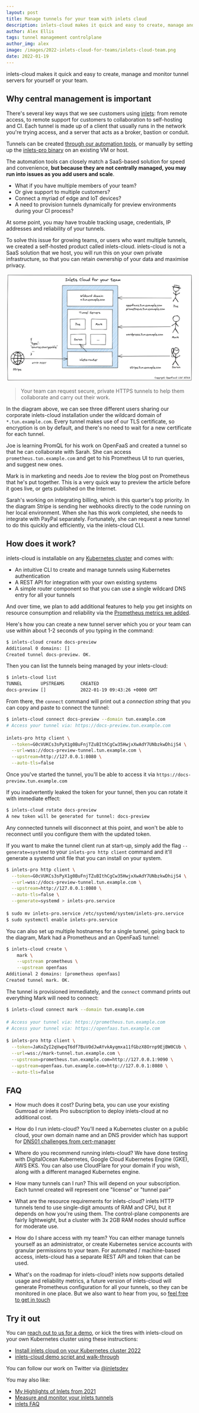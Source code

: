 ```yaml
---
layout: post
title: Manage tunnels for your team with inlets cloud
description: inlets-cloud makes it quick and easy to create, manage and monitor tunnel servers for yourself or your team.
author: Alex Ellis
tags: tunnel management controlplane
author_img: alex
image: /images/2022-inlets-cloud-for-teams/inlets-cloud-team.png
date: 2022-01-19
---
```


inlets-cloud makes it quick and easy to create, manage and monitor tunnel servers for yourself or your team.

## Why central management is important

There's several key ways that we see customers using [inlets](https://docs.inlets.dev/): from remote access, to remote support for customers to collaboration to self-hosting and CI. Each tunnel is made up of a client that usually runs in the network you're trying access, and a server that acts as a broker, bastion or conduit.

Tunnels can be created [through our automation tools](https://docs.inlets.dev/#connecting-with-the-inlets-community), or manually by setting up the [inlets-pro binary](http://github.com/inlets/inlets-pro) on an existing VM or host. 

The automation tools can closely match a SaaS-based solution for speed and convenience, **but because they are not centrally managed, you may run into issues as you add users and scale**.

* What if you have multiple members of your team?
* Or give support to multiple customers?
* Connect a myriad of edge and IoT devices?
* A need to provision tunnels dynamically for preview environments during your CI process?

At some point, you may have trouble tracking usage, credentials, IP addresses and reliability of your tunnels.

To solve this issue for growing teams, or users who want multiple tunnels, we created a self-hosted product called inlets-cloud. inlets-cloud is not a SaaS solution that we host, you will run this on your own private infrastructure, so that you can retain ownership of your data and maximise privacy.

![inlets-cloud use-cases](/images/2022-inlets-cloud-for-teams/inlets-cloud-team.png)
> Your team can request secure, private HTTPS tunnels to help them collaborate and carry out their work.

In the diagram above, we can see three different users sharing our corporate inlets-cloud installation under the wildcard domain of `*.tun.example.com`. Every tunnel makes use of our TLS certificate, so encryption is on by default, and there's no need to wait for a new certificate for each tunnel.

Joe is learning PromQL for his work on OpenFaaS and created a tunnel so that he can collaborate with Sarah. She can access `prometheus.tun.example.com` and get to his Prometheus UI to run queries, and suggest new ones.

Mark is in marketing and needs Joe to review the blog post on Prometheus that he's put together. This is a very quick way to preview the article before it goes live, or gets published on the Internet.

Sarah's working on integrating billing, which is this quarter's top priority. In the diagram Stripe is sending her webhooks directly to the code running on her local environment. When she has this work completed, she needs to integrate with PayPal separately. Fortunately, she can request a new tunnel to do this quickly and efficiently, via the inlets-cloud CLI.

## How does it work?

inlets-cloud is installable on any [Kubernetes cluster](https://kubernetes.io/) and comes with:

* An intuitive CLI to create and manage tunnels using Kubernetes authentication
* A REST API for integration with your own existing systems
* A simple router component so that you can use a single wildcard DNS entry for all your tunnels

And over time, we plan to add additional features to help you get insights on resource consumption and reliability via the [Prometheus metrics we added](https://inlets.dev/blog/2021/08/18/measure-and-monitor.html).

Here's how you can create a new tunnel server which you or your team can use within about 1-2 seconds of you typing in the command:

```bash
$ inlets-cloud create docs-preview
Additional 0 domains: []
Created tunnel docs-preview. OK.
```

Then you can list the tunnels being managed by your inlets-cloud:

```bash
$ inlets-cloud list
TUNNEL       UPSTREAMS      CREATED
docs-preview []             2022-01-19 09:43:26 +0000 GMT
```

From there, the `connect` command will print out a *connection string* that you can copy and paste to connect the tunnel:

```bash
$ inlets-cloud connect docs-preview --domain tun.example.com
# Access your tunnel via: https://docs-preview.tun.example.com

inlets-pro http client \
  --token=G0cVUKCs3sPyX1g0BuFnjTZuBIthCgCw35HwjxXwAdY7UNbzkwDhijS4 \
  --url=wss://docs-preview-tunnel.tun.example.com \
  --upstream=http://127.0.0.1:8080 \
  --auto-tls=false
```

Once you've started the tunnel, you'll be able to access it via `https://docs-preview.tun.example.com`

If you inadvertently leaked the token for your tunnel, then you can rotate it with immediate effect:

```bash
$ inlets-cloud rotate docs-preview
A new token will be generated for tunnel: docs-preview
```

Any connected tunnels will disconnect at this point, and won't be able to reconnect until you configure them with the updated token.

If you want to make the tunnel client run at start-up, simply add the flag `--generate=systemd` to your `inlets-pro http client` command and it'll generate a systemd unit file that you can install on your system.

```bash
$ inlets-pro http client \
  --token=G0cVUKCs3sPyX1g0BuFnjTZuBIthCgCw35HwjxXwAdY7UNbzkwDhijS4 \
  --url=wss://docs-preview-tunnel.tun.example.com \
  --upstream=http://127.0.0.1:8080 \
  --auto-tls=false \
  --generate=systemd > inlets-pro.service

$ sudo mv inlets-pro.service /etc/systemd/system/inlets-pro.service
$ sudo systemctl enable inlets-pro.service
```

You can also set up multiple hostnames for a single tunnel, going back to the diagram, Mark had a Prometheus and an OpenFaaS tunnel:

```bash
$ inlets-cloud create \
    mark \
    --upstream prometheus \
    --upstream openfaas
Additional 2 domains: [prometheus openfaas]
Created tunnel mark. OK.
```

The tunnel is provisioned immediately, and the `connect` command prints out everything Mark will need to connect:

```bash
$ inlets-cloud connect mark --domain tun.example.com

# Access your tunnel via: https://prometheus.tun.example.com
# Access your tunnel via: https://openfaas.tun.example.com

$ inlets-pro http client \
  --token=JaKoZyI2qVwpqT6df7BuVOdJwAYvkAyqmxa11fGbzX8Ornp9EjBW0CUb \
  --url=wss://mark-tunnel.tun.example.com \
  --upstream=prometheus.tun.example.com=http://127.0.0.1:9090 \
  --upstream=openfaas.tun.example.com=http://127.0.0.1:8080 \
  --auto-tls=false
```

## FAQ

* How much does it cost?
    During beta, you can use your existing Gumroad or inlets Pro subscription to deploy inlets-cloud at no additional cost.

* How do I run inlets-cloud?
    You'll need a Kubernetes cluster on a public cloud, your own domain name and an DNS provider which has support for [DNS01 challenges from cert-manager](https://cert-manager.io/v0.15-docs/configuration/acme/dns01/)

* Where do you recommend running inlets-cloud?
    We have done testing with DigitalOcean Kubernetes, Google Cloud Kubernetes Engine (GKE), AWS EKS. You can also use CloudFlare for your domain if you wish, along with a different managed Kubernetes engine.

* How many tunnels can I run?
    This will depend on your subscription. Each tunnel created will represent one "license" or "tunnel pair"

* What are the resource requirements for inlets-cloud?
    inlets HTTP tunnels tend to use single-digit amounts of RAM and CPU, but it depends on how you're using them. The control-plane components are fairly lightweight, but a cluster with 3x 2GB RAM nodes should suffice for moderate use.

* How do I share access with my team?
    You can either manage tunnels yourself as an administrator, or create Kubernetes service accounts with granular permissions to your team. For automated / machine-based access, inlets-cloud has a separate REST API and token that can be used. 

* What's on the roadmap for inlets-cloud?
    inlets now supports detailed usage and reliability metrics, a future version of inlets-cloud will generate Prometheus configuration for all your tunnels, so they can be monitored in one place. But we also want to hear from you, so [feel free to get in touch](/contact)

## Try it out

You can [reach out to us for a demo](/contact), or kick the tires with inlets-cloud on your own Kubernetes cluster using these instructions:

* [Install inlets cloud on your Kubernetes cluster 2022](https://gist.github.com/alexellis/f092251017bfb188071a448209e0d526)
* [inlets-cloud demo script and walk-through](https://gist.github.com/alexellis/a14ae80632681bbdf9d14ea3d10bf189)

You can follow our work on Twitter via [@inletsdev](https://twitter.com/inletsdev/)

You may also like:

* [My Highlights of Inlets from 2021](https://inlets.dev/blog/2021/12/31/inlets-2021-highlights.html)
* [Measure and monitor your inlets tunnels](https://inlets.dev/blog/2021/08/18/measure-and-monitor.html)
* [inlets FAQ](https://docs.inlets.dev/reference/faq/)

